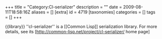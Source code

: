 +++
title = "Category:Cl-serializer"
description = ""
date = 2009-08-11T18:58:16Z
aliases = []
[extra]
id = 4719
[taxonomies]
categories = []
tags = []
+++

{{library}} ''cl-serializer'' is a [[Common Lisp]] serialization library. For more details, see its [http://common-lisp.net/project/cl-serializer/ home page]

